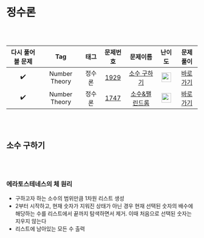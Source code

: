 # 정수론

<br><br>

| 다시 풀어볼 문제 | Tag                          | 태그                | 문제번호    | 문제이름    | 난이도    | 문제풀이    |
| :------:  | :--------------------------: | :-----------------: | :------:  | :------:  |  :------:  | :------:  |
| :heavy_check_mark: | Number Theory | 정수론 | <a href="https://www.acmicpc.net/problem/1929">1929</a> | <a href="https://www.acmicpc.net/problem/1929">소수 구하기</a> | <img height="25px" width="25px" src="https://static.solved.ac/tier_small/8.svg"/> | [바로가기](./1929-소수%20구하기.py) |
| :heavy_check_mark: | Number Theory | 정수론 | <a href="https://www.acmicpc.net/problem/1747">1747</a> | <a href="https://www.acmicpc.net/problem/1747">소수&팰린드롬</a> | <img height="25px" width="25px" src="https://static.solved.ac/tier_small/10.svg"/> | [바로가기](./1929-소수\&팰린드롬.py) |

<br><br>

## 소수 구하기

<br><br>

### 에라토스테네스의 체 원리

- 구하고자 하는 소수의 범위만큼 1차원 리스트 생성
- 2부터 시작하고, 현재 숫자가 지워진 상태가 아닌 경우 현재 선택된 숫자의 배수에 해당하는 수를 리스트에서 끝까지
탐색하면서 제거. 이때 처음으로 선택된 숫자는 지우지 않는다
-  리스트에 남아있는 모든 수 출력